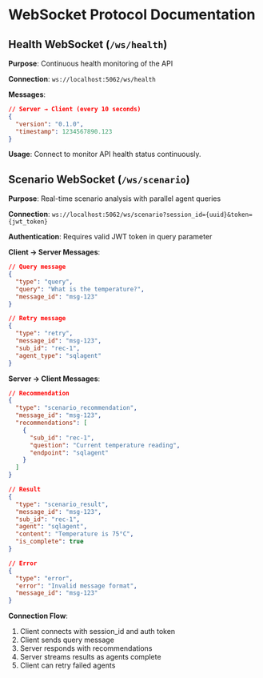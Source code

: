 # WebSocket Protocol Documentation

## Health WebSocket (`/ws/health`)

**Purpose**: Continuous health monitoring of the API

**Connection**: `ws://localhost:5062/ws/health`

**Messages**:

```json
// Server → Client (every 10 seconds)
{
  "version": "0.1.0",
  "timestamp": 1234567890.123
}
```

**Usage**: Connect to monitor API health status continuously.

## Scenario WebSocket (`/ws/scenario`)

**Purpose**: Real-time scenario analysis with parallel agent queries

**Connection**: `ws://localhost:5062/ws/scenario?session_id={uuid}&token={jwt_token}`

**Authentication**: Requires valid JWT token in query parameter

**Client → Server Messages**:

```json
// Query message
{
  "type": "query",
  "query": "What is the temperature?",
  "message_id": "msg-123"
}

// Retry message
{
  "type": "retry",
  "message_id": "msg-123",
  "sub_id": "rec-1",
  "agent_type": "sqlagent"
}
```

**Server → Client Messages**:

```json
// Recommendation
{
  "type": "scenario_recommendation",
  "message_id": "msg-123",
  "recommendations": [
    {
      "sub_id": "rec-1",
      "question": "Current temperature reading",
      "endpoint": "sqlagent"
    }
  ]
}

// Result
{
  "type": "scenario_result",
  "message_id": "msg-123",
  "sub_id": "rec-1",
  "agent": "sqlagent",
  "content": "Temperature is 75°C",
  "is_complete": true
}

// Error
{
  "type": "error",
  "error": "Invalid message format",
  "message_id": "msg-123"
}
```

**Connection Flow**:

1. Client connects with session_id and auth token
2. Client sends query message
3. Server responds with recommendations
4. Server streams results as agents complete
5. Client can retry failed agents
